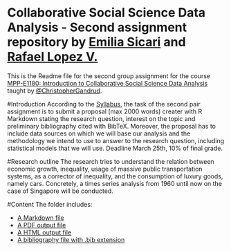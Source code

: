 # Collaborative Social Science Data Analysis - Second assignment repository by <a href="https://github.com/EmiliaSicari">Emilia Sicari</a> and <a href="https://github.com/rafalopezv">Rafael Lopez V.</a> 
This is the Readme file for the second group assignment for the course <a href="https://github.com/HertieDataScience/SyllabusAndLectures" target="_blank">MPP-E1180: Introduction to Collaborative Social Science Data Analysis</a> taught by <a href="https://github.com/christophergandrud
" target="_blank">@ChristopherGandrud</a>.

#Introduction
According to the <a href="https://github.com/HertieDataScience/SyllabusAndLectures">Syllabus</a>, the task of the second pair assignment is to submit a proposal (max 2000 words) creater with R Markdown stating the research question, interest on the topic and preliminary bibliography cited with BibTeX. Moreover, the proposal has to include data sources on which we will base our analysis and the methodology we intend to use to answer to the research question, including statistical models that we will use. 
Deadline March 25th, 10% of final grade.

#Research outline
The research tries to understand the relation between economic growth, inequality, usage of massive public transportation systems, as a corrector of inequality, and the consumption of luxury goods, namely cars. Concretely, a times series analysis from 1960 until now on the case of Singapore will be conducted.

#Content
The folder includes:
- [A Markdown file](https://github.com/EmiliaSicari/ResearchProposal/blob/master/ReseachProposal.Rmd)
- [A PDF output file](https://github.com/EmiliaSicari/ResearchProposal/blob/master/ReseachProposal.pdf) 
- [A HTML output file](https://github.com/EmiliaSicari/ResearchProposal/blob/master/ResearchProposal.html)
- [A bibliography file with .bib extension](https://github.com/EmiliaSicari/ResearchProposal/blob/master/bibliography.bib) 

